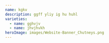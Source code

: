```yaml
---
name: kgkv
description: ggff yliy ig hu huhl
varieties:
  - name: gghvjv
  - name: jhvjhvkh
heroImage: images/Website-Banner_Chutneys.png
---
```

